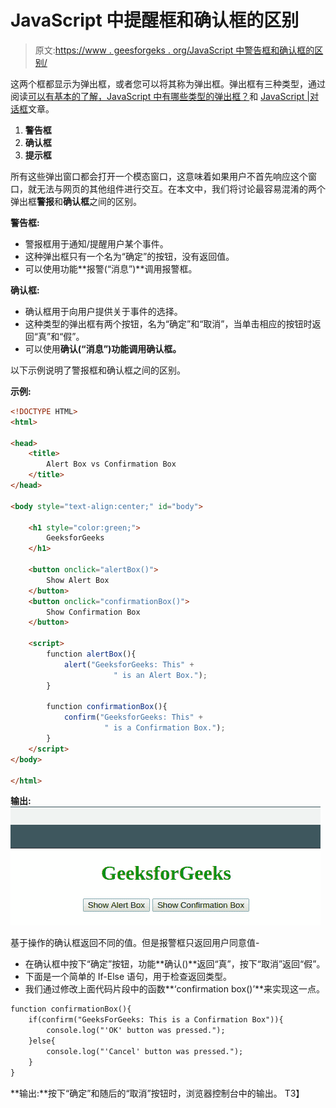 # JavaScript 中提醒框和确认框的区别

> 原文:[https://www . geesforgeks . org/JavaScript 中警告框和确认框的区别/](https://www.geeksforgeeks.org/difference-between-alert-box-and-confirmation-box-in-javascript/)

这两个框都显示为弹出框，或者您可以将其称为弹出框。弹出框有三种类型，通过阅读[可以有基本的了解，JavaScript 中有哪些类型的弹出框？](https://www.geeksforgeeks.org/what-are-the-types-of-popup-box-available-in-javascript/)和 [JavaScript |对话框](https://www.geeksforgeeks.org/javascript-dialogue-boxes/)文章。

1.  **警告框**
2.  **确认框**
3.  **提示框**

所有这些弹出窗口都会打开一个模态窗口，这意味着如果用户不首先响应这个窗口，就无法与网页的其他组件进行交互。在本文中，我们将讨论最容易混淆的两个弹出框**警报**和**确认框**之间的区别。

**警告框:**

*   警报框用于通知/提醒用户某个事件。
*   这种弹出框只有一个名为“确定”的按钮，没有返回值。
*   可以使用功能**报警(“消息”)**调用报警框。

**确认框:**

*   确认框用于向用户提供关于事件的选择。
*   这种类型的弹出框有两个按钮，名为“确定”和“取消”，当单击相应的按钮时返回“真”和“假”。
*   可以使用**确认(“消息”)功能调用确认框。**

以下示例说明了警报框和确认框之间的区别。

**示例:**

```html
<!DOCTYPE HTML> 
<html> 

<head> 
    <title> 
        Alert Box vs Confirmation Box
    </title> 
</head> 

<body style="text-align:center;" id="body"> 

    <h1 style="color:green;"> 
        GeeksforGeeks 
    </h1> 

    <button onclick="alertBox()">
        Show Alert Box
    </button> 
    <button onclick="confirmationBox()">
        Show Confirmation Box
    </button>

    <script> 
        function alertBox(){
            alert("GeeksforGeeks: This" +
                       " is an Alert Box.");
        }

        function confirmationBox(){
            confirm("GeeksforGeeks: This" +
                     " is a Confirmation Box.");
        }
    </script> 
</body> 

</html>                    
```

**输出:**
![](img/28a88a14b2f52a8b51d790cfb3295055.png)

基于操作的确认框返回不同的值。但是报警框只返回用户同意值-

*   在确认框中按下“确定”按钮，功能**确认()**返回“真”，按下“取消”返回“假”。
*   下面是一个简单的 If-Else 语句，用于检查返回类型。
*   我们通过修改上面代码片段中的函数**‘confirmation box()’**来实现这一点。

```html
function confirmationBox(){
    if(confirm("GeeksForGeeks: This is a Confirmation Box")){
        console.log("'OK' button was pressed.");
    }else{
        console.log("'Cancel' button was pressed.");
    }
}
```

**输出:**按下“确定”和随后的“取消”按钮时，浏览器控制台中的输出。
T3】